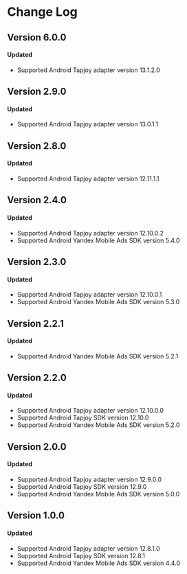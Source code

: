 # Change Log

## Version 6.0.0

#### Updated

* Supported Android Tapjoy adapter version 13.1.2.0

## Version 2.9.0

#### Updated

* Supported Android Tapjoy adapter version 13.0.1.1

## Version 2.8.0

#### Updated

* Supported Android Tapjoy adapter version 12.11.1.1

## Version 2.4.0

#### Updated

* Supported Android Tapjoy adapter version 12.10.0.2
* Supported Android Yandex Mobile Ads SDK version 5.4.0

## Version 2.3.0

#### Updated

* Supported Android Tapjoy adapter version 12.10.0.1
* Supported Android Yandex Mobile Ads SDK version 5.3.0

## Version 2.2.1

#### Updated

* Supported Android Yandex Mobile Ads SDK version 5.2.1

## Version 2.2.0

#### Updated

* Supported Android Tapjoy adapter version 12.10.0.0
* Supported Android Tapjoy SDK version 12.10.0
* Supported Android Yandex Mobile Ads SDK version 5.2.0

## Version 2.0.0

#### Updated

* Supported Android Tapjoy adapter version 12.9.0.0
* Supported Android Tapjoy SDK version 12.9.0
* Supported Android Yandex Mobile Ads SDK version 5.0.0

## Version 1.0.0

#### Updated

* Supported Android Tapjoy adapter version 12.8.1.0
* Supported Android Tapjoy SDK version 12.8.1
* Supported Android Yandex Mobile Ads SDK version 4.4.0
